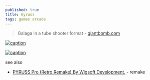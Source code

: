 ```yaml
---
published: true
title: Gyruss
tags: games arcade
---
```

>  Galaga in a tube shooter format - [giantbomb.com](https://www.giantbomb.com/gyruss/3030-18885/)

[![caption](https://www.battleofthearcades.net/img/marquees/gyruss.jpg)](https://www.battleofthearcades.net/Game/7/57)

[![caption](https://thekingofgrabs.files.wordpress.com/2018/08/gyruss-arcade-wide.png?w=1038&h=576&crop=1)](https://thekingofgrabs.com/2018/10/09/gyruss-arcade/)

see also
- [PYRUSS Pro (Retro Remake) By Wigsoft Development.](https://www.youtube.com/watch?v=Eq866HAm8PU) - remake